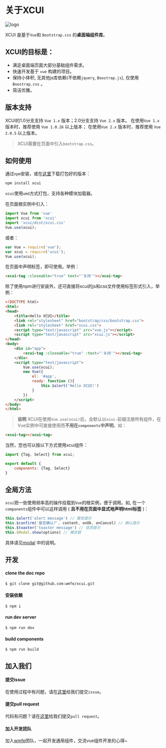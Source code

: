 # 关于XCUI

![logo](https://github.com/wmfe/xcui/raw/master/src/assets/logo_nobg_128x128@2x.png)

XCUI 是基于`Vue`和 `Bootstrap.css` 的**桌面端组件库**。

## XCUI的目标是：

+ 满足桌面端页面大部分基础组件需求。
+ 快速开发基于 `vue` 构建的项目。
+ 保持小体积, 无其他js库依赖(不依赖`jquery`, `Boostrap.js`), 仅使用 `Boostrap.css` 。
+ 简洁优雅。

## 版本支持

XCUI的1.0分支支持 `Vue 1.x` 版本；2.0分支支持 `Vue 2.x` 版本。
在使用`Vue 1.x` 版本时，推荐使用 `Vue 1.0.26` 以上版本；
在使用`Vue 2.x` 版本时，推荐使用 `Vue 2.0.5` 以上版本。


> XCUI需要在页面中引入`bootstrap.css`。

## 如何使用

通过`npm`安装，或在[这里](https://github.com/wmfe/xcui/releases)下载打包好的版本：

```bash
npm install xcui
```

`xcui`使用`umd`方式打包，支持各种模块加载器。

在页面根实例中引入：

```javascript
import Vue from 'vue'
import xcui from 'xcui'
import 'xcui/dist/xcui.css'
Vue.use(xcui);
```

或者：

```javascript
var Vue = require('vue');
var xcui = require('xcui');
Vue.use(xcui);
```

在页面中声明标签，即可使用。举例：

```html
<xcui-tag :closeable="true" text="'关闭'"></xcui-tag>
```

除了使用npm进行安装外，还可直接将xcui的js和css文件使用标签形式引入，举例：

```html
<!DOCTYPE html>
<html>
<head>
    <title>Hello XCUI</title>
    <link rel="stylesheet" href="bootstrap/css/bootstrap.css">
    <link rel="stylesheet" href="xcui.css">
    <script type="text/javascript" src="vue.js"></script>
    <script type="text/javascript" src="xcui.js"></script>
</head>
<body>
    <div id="app">
        <xcui-tag :closeable="true" :text="'关闭'"></xcui-tag>
    </div>
    <script type="text/javascript">
        Vue.use(xcui);
        new Vue({
            el: '#app',
            ready: function (){
                this.$alert('Hello XCUI!')
            }
        })
    </script>
</body>
</html>
```

> **说明**
> XCUI在使用`Vue.use(xcui)`后，会默认以`xcui-`前缀注册所有组件，在Vue实例中可直接使用而**不用在`components`中声明**。如：

```html
<xcui-tag></xcui-tag>
```

当然，您也可以按以下方式使用xcui组件：

```js
import {Tag, Select} from xcui;

export default {
    components: {Tag, Select}
}

```

## 全局方法

`xcui`把一些使用频率高的操作挂载到`Vue`的根实例，便于调用。如, 在一个`components`组件中可以这样调用 ( **且不用在页面中显式地声明html标签** )：

```javascript
this.$alert('alert message') // 警告提示
this.$confirm('是否确认?', content, onOk, onCancel) // 确认提示
this.$toaster('toaster message') // 信息提示
this.$Modal.show(options) // 模态框
```
具体请见[modal](https://wmfe.github.io/xcui/#!/component/modal) 中的说明。


## 开发

#### clone the doc repo
```
$ git clone git@github.com:wmfe/xcui.git
```
#### 安装依赖
```
$ npm i
```
#### run dev server
```
$ npm run dev
```
#### build components
```
$ npm run build
```

## 加入我们

#### 提交issue

在使用过程中有问题，请在[这里](https://github.com/wmfe/xcui/issues)给我们提交`issue`。

#### 提交pull request

代码有问题？请在[这里](https://github.com/wmfe/xcui/pulls)给我们提交`pull request`。

#### 加入开发团队

加入[wmfe](https://github.com/wmfe)团队，一起开发通用组件，交流vue组件开发的心得~